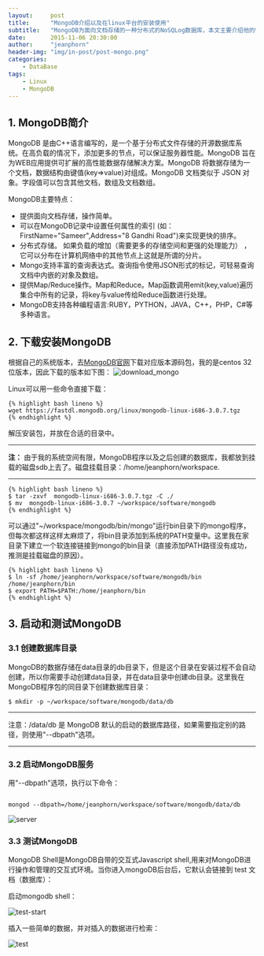 ```yaml
---
layout:     post
title:      "MongoDB介绍以及在linux平台的安装使用" 
subtitle:   "MongoDB为面向文档存储的一种分布式的NoSQLog数据库，本文主要介绍他的特点，Linux平台的安装，及使用"
date:       2015-11-06 20:30:00
author:     "jeanphorn"
header-img: "img/in-post/post-mongo.png"
categories:
    - DataBase
tags:
    - Linux 
    - MongoDB
---
```



## 1. MongoDB简介

MongoDB 是由C++语言编写的，是一个基于分布式文件存储的开源数据库系统。在高负载的情况下，添加更多的节点，可以保证服务器性能。MongoDB 旨在为WEB应用提供可扩展的高性能数据存储解决方案。MongoDB 将数据存储为一个文档，数据结构由键值(key=>value)对组成。MongoDB 文档类似于 JSON 对象。字段值可以包含其他文档，数组及文档数组。

MongoDB主要特点：

- 提供面向文档存储，操作简单。
- 可以在MongoDB记录中设置任何属性的索引 (如：FirstName="Sameer",Address="8 Gandhi Road")来实现更快的排序。
- 分布式存储。 如果负载的增加（需要更多的存储空间和更强的处理能力） ，它可以分布在计算机网络中的其他节点上这就是所谓的分片。
- Mongo支持丰富的查询表达式。查询指令使用JSON形式的标记，可轻易查询文档中内嵌的对象及数组。
- 提供Map/Reduce操作。Map和Reduce。Map函数调用emit(key,value)遍历集合中所有的记录，将key与value传给Reduce函数进行处理。
- MongoDB支持各种编程语言:RUBY，PYTHON，JAVA，C++，PHP，C#等多种语言。

## 2. 下载安装MongoDB

根据自己的系统版本，去[MongoDB官网]( http://www.mongodb.org/downloads)下载对应版本源码包，我的是centos 32位版本，因此下载的版本如下图：
![download_mongo](http://img.blog.csdn.net/20151116190618963?watermark/2/text/aHR0cDovL2Jsb2cuY3Nkbi5uZXQv/font/5a6L5L2T/fontsize/400/fill/I0JBQkFCMA==/dissolve/70/gravity/SouthEast)

Linux可以用一些命令直接下载：

```
{% highlight bash lineno %}
wget https://fastdl.mongodb.org/linux/mongodb-linux-i686-3.0.7.tgz
{% endhighlight %}
```

解压安装包，并放在合适的目录中。

--------

**注：** 由于我的系统空间有限，MongoDB程序以及之后创建的数据库，我都放到挂载的磁盘sdb上去了。磁盘挂载目录：/home/jeanphorn/workspace.

-------

```
{% highlight bash lineno %}
$ tar -zxvf  mongodb-linux-i686-3.0.7.tgz -C ./	
$ mv  mongodb-linux-i686-3.0.7 ~/workspace/software/mongodb
{% endhighlight %}

```

可以通过"~/workspace/mongodb/bin/mongo"运行bin目录下的mongo程序，但每次都这样这样太麻烦了，将bin目录添加到系统的PATH变量中。这里我在家目录下建立一个软连接链接到mongo的bin目录（直接添加PATH路径没有成功，推测是挂载磁盘的原因）。

```
{% highlight bash lineno %}
$ ln -sf /home/jeanphorn/workspace/software/mongodb/bin /home/jeanphorn/bin
$ export PATH=$PATH:/home/jeanphorn/bin
{% endhighlight %}

```

## 3. 启动和测试MongoDB

### 3.1 创建数据库目录

MongoDB的数据存储在data目录的db目录下，但是这个目录在安装过程不会自动创建，所以你需要手动创建data目录，并在data目录中创建db目录。这里我在MongoDB程序包的同目录下创建数据库目录：

```$ mkdir -p ~/workspace/software/mongodb/data/db ```

-----

注意：/data/db 是 MongoDB 默认的启动的数据库路径，如果需要指定别的路径，则使用"--dbpath"选项。

-----

### 3.2 启动MongoDB服务

用"--dbpath"选项，执行以下命令：

```

mongod --dbpath=/home/jeanphorn/workspace/software/mongodb/data/db

```

![server](http://img.blog.csdn.net/20151116201013689)

### 3.3 测试MongoDB

MongoDB Shell是MongoDB自带的交互式Javascript shell,用来对MongoDB进行操作和管理的交互式环境。当你进入mongoDB后台后，它默认会链接到 test 文档（数据库）：

启动mongodb shell：

![test-start](http://img.blog.csdn.net/20151116201706079)

插入一些简单的数据，并对插入的数据进行检索：

![test](http://img.blog.csdn.net/20151116201827224)
